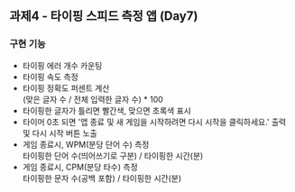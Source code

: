 ## 과제4 - 타이핑 스피드 측정 앱 (Day7)

### 구현 기능

- 타이핑 에러 개수 카운팅
- 타이핑 속도 측정
- 타이핑 정확도 퍼센트 계산  
  (맞은 글자 수 / 전체 입력한 글자 수) \* 100
- 타이핑한 글자가 틀리면 빨간색, 맞으면 초록색 표시
- 타이머 0초 되면 '앱 종료 및 새 게임을 시작하려면 다시 시작을 클릭하세요.' 출력 및 다시 시작 버튼 노출
- 게임 종료시, WPM(분당 단어 수) 측정  
   타이핑한 단어 수(띄어쓰기로 구분) / 타이핑한 시간(분)
- 게임 종료시, CPM(분당 타수) 측정  
   타이핑한 문자 수(공백 포함) / 타이핑한 시간(분)
